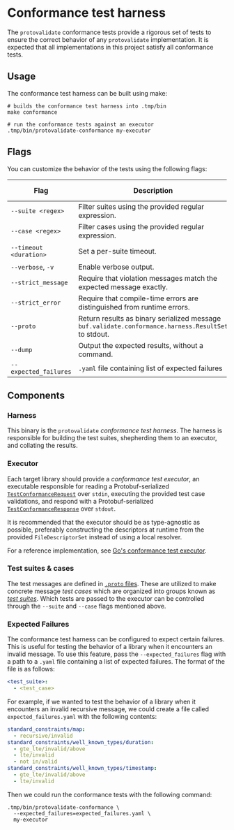 # Conformance test harness

The `protovalidate` conformance tests provide a rigorous set of tests to ensure
the correct behavior of any `protovalidate` implementation. It is expected that
all implementations in this project satisfy all conformance tests.

## Usage

The conformance test harness can be built using make:

```shell
# builds the conformance test harness into .tmp/bin
make conformance

# run the conformance tests against an executor
.tmp/bin/protovalidate-conformance my-executor
```

## Flags

You can customize the behavior of the tests using the following flags:

| Flag                   | Description                                                                                         | Default Value |
|------------------------|-----------------------------------------------------------------------------------------------------|---------------|
| `--suite <regex>`      | Filter suites using the provided regular expression.                                                | None          |
| `--case <regex>`       | Filter cases using the provided regular expression.                                                 | None          |
| `--timeout <duration>` | Set a per-suite timeout.                                                                            | 5 seconds     |
| `--verbose`, `-v`      | Enable verbose output.                                                                              | `false`       |
| `--strict_message`     | Require that violation messages match the expected message exactly.                                 | `false`       |
| `--strict_error`       | Require that compile-time errors are distinguished from runtime errors.                             | `false`       |
| `--proto`              | Return results as binary serialized message `buf.validate.conformance.harness.ResultSet` to stdout. | `false`       |
| `--dump`               | Output the expected results, without a command.                                                     | `false`       |
| `--expected_failures`  | `.yaml` file containing list of expected failures                                                   | None          |

## Components

### Harness

This binary is the `protovalidate` _conformance test harness_. The harness is
responsible for building the test suites, shepherding them to an executor, and
collating the results.

### Executor

Each target library should provide a _conformance test executor_, an executable
responsible for reading a
Protobuf-serialized [`TestConformanceRequest`][harness-proto] over
`stdin`, executing the provided test case validations, and respond with a
Protobuf-serialized [`TestConformanceResponse`][harness-proto] over `stdout`.

It is recommended that the executor should be as type-agnostic as possible,
preferably constructing the descriptors at runtime from the provided
`FileDescriptorSet` instead of using a local resolver.

For a reference implementation, see [Go's conformance test executor][pv-go].

### Test suites & cases

The test messages are defined in [`.proto` files][cases-proto]. These are
utilized to make concrete message _test cases_ which are organized into groups
known as [_test suites_][suites]. Which tests are passed to the executor can be
controlled through the `--suite` and `--case` flags mentioned above.

### Expected Failures

The conformance test harness can be configured to expect certain failures. This
is useful for testing the behavior of a library when it encounters an invalid
message. To use this feature, pass the `--expected_failures` flag with a path to
a `.yaml` file containing a list of expected failures. The format of the file is
as follows:

```yaml
<test_suite>:
  - <test_case>
```

For example, if we wanted to test the behavior of a library when it encounters
an invalid recursive message, we could create a file
called `expected_failures.yaml` with the following contents:

```yaml
standard_constraints/map:
  - recursive/invalid
standard_constraints/well_known_types/duration:
  - gte_lte/invalid/above
  - lte/invalid
  - not in/valid
standard_constraints/well_known_types/timestamp:
  - gte_lte/invalid/above
  - lte/invalid
```

Then we could run the conformance tests with the following command:

```shell
.tmp/bin/protovalidate-conformance \
  --expected_failures=expected_failures.yaml \
  my-executor
```

[harness-proto]: /proto/protovalidate-testing/buf/validate/conformance/harness/harness.proto
[cases-proto]: /proto/protovalidate-testing/buf/validate/conformance/cases
[suites]: /tools/protovalidate-conformance/internal/cases
[pv-go]: https://github.com/bufbuild/protovalidate-go/tree/main/internal/cmd/protovalidate-conformance-go
